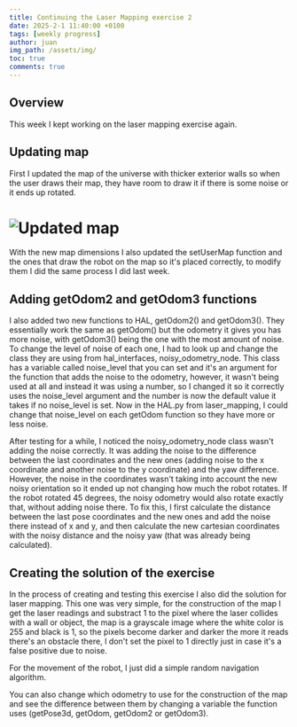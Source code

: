 ```yaml
---
title: Continuing the Laser Mapping exercise 2
date: 2025-2-1 11:40:00 +0100
tags: [weekly progress]
author: juan
img_path: /assets/img/
toc: true
comments: true
---
```


## Overview

This week I kept working on the laser mapping exercise again.

## Updating map

First I updated the map of the universe with thicker exterior walls so when the user draws their map, they have room to draw it if there is some noise or it ends up rotated.

# <img src="map_changes.png" alt="Updated map">

With the new map dimensions I also updated the setUserMap function and the ones that draw the robot on the map so it's placed correctly, to modify them I did the same process I did last week.

## Adding getOdom2 and getOdom3 functions

I also added two new functions to HAL, getOdom2() and getOdom3(). They essentially work the same as getOdom() but the odometry it gives you has more noise, with getOdom3() being the one with the most amount of noise.
To change the level of noise of each one, I had to look up and change the class they are using from hal_interfaces, noisy_odometry_node. This class has a variable called noise_level that you can set and it's an argument for the function that adds the noise to the odometry, however, it wasn't being used at all and instead it was using a number, so I changed it so it correctly uses the noise_level argument and the number is now the default value it takes if no noise_level is set. Now in the HAL.py from laser_mapping, I could change that noise_level on each getOdom function so they have more or less noise.

After testing for a while, I noticed the noisy_odometry_node class wasn't adding the noise correctly. It was adding the noise to the difference between the last coordinates and the new ones (adding noise to the x coordinate and another noise to the y coordinate) and the yaw difference. However, the noise in the coordinates wasn't taking into account the new noisy orientation so it ended up not changing how much the robot rotates. If the robot rotated 45 degrees, the noisy odometry would also rotate exactly that, without adding noise there. 
To fix this, I first calculate the distance between the last pose coordinates and the new ones and add the noise there instead of x and y, and then calculate the new cartesian coordinates with the noisy distance and the noisy yaw (that was already being calculated).

## Creating the solution of the exercise

In the process of creating and testing this exercise I also did the solution for laser mapping. This one was very simple, for the construction of the map I get the laser readings and substract 1 to the pixel where the laser collides with a wall or object, the map is a grayscale image where the white color is 255 and black is 1, so the pixels become darker and darker the more it reads there's an obstacle there, I don't set the pixel to 1 directly just in case it's a false positive due to noise.

For the movement of the robot, I just did a simple random navigation algorithm.

You can also change which odometry to use for the construction of the map and see the difference between them by changing a variable the function uses (getPose3d, getOdom, getOdom2 or getOdom3).